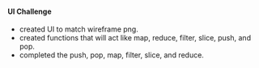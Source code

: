 
#### UI Challenge
* created UI to match wireframe png.  
* created functions that will act like map, reduce, filter, slice, push, and pop.
* completed the push, pop, map, filter, slice, and reduce.
